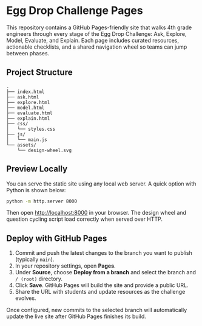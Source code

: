 # Egg Drop Challenge Pages

This repository contains a GitHub Pages-friendly site that walks 4th grade engineers through every stage of the Egg Drop Challenge: Ask, Explore, Model, Evaluate, and Explain. Each page includes curated resources, actionable checklists, and a shared navigation wheel so teams can jump between phases.

## Project Structure

```
.
├── index.html
├── ask.html
├── explore.html
├── model.html
├── evaluate.html
├── explain.html
├── css/
│   └── styles.css
├── js/
│   └── main.js
└── assets/
    └── design-wheel.svg
```

## Preview Locally

You can serve the static site using any local web server. A quick option with Python is shown below:

```bash
python -m http.server 8000
```

Then open <http://localhost:8000> in your browser. The design wheel and question cycling script load correctly when served over HTTP.

## Deploy with GitHub Pages

1. Commit and push the latest changes to the branch you want to publish (typically `main`).
2. In your repository settings, open **Pages**.
3. Under **Source**, choose **Deploy from a branch** and select the branch and `/ (root)` directory.
4. Click **Save**. GitHub Pages will build the site and provide a public URL.
5. Share the URL with students and update resources as the challenge evolves.

Once configured, new commits to the selected branch will automatically update the live site after GitHub Pages finishes its build.
